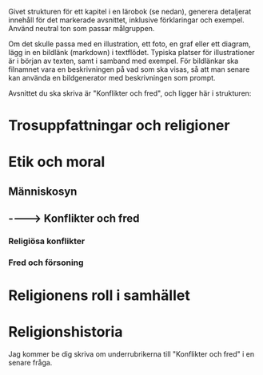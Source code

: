 Givet strukturen för ett kapitel i en lärobok (se nedan), generera detaljerat innehåll för det markerade avsnittet, inklusive förklaringar och exempel.
Använd neutral ton som passar målgruppen.

Om det skulle passa med en illustration, ett foto, en graf eller ett diagram, lägg in en bildlänk (markdown) i textflödet. Typiska platser för illustrationer är i början av texten, samt i samband med exempel.
För bildlänkar ska filnamnet vara en beskrivningen på vad som ska visas, så att man senare kan använda en bildgenerator med beskrivningen som prompt.



Avsnittet du ska skriva är "Konflikter och fred", och ligger här i strukturen:
# Trosuppfattningar och religioner
# Etik och moral
## Människosyn
## ----> Konflikter och fred
### Religiösa konflikter
### Fred och försoning
# Religionens roll i samhället
# Religionshistoria

Jag kommer be dig skriva om underrubrikerna till "Konflikter och fred" i en senare fråga.